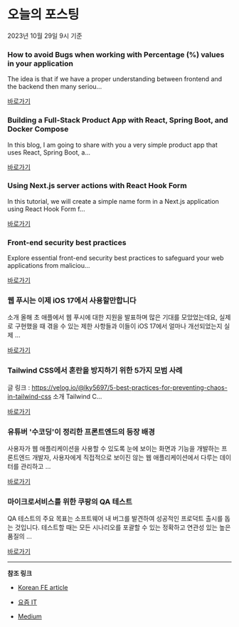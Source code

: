 # 오늘의 포스팅 
2023년 10월 29일 9시 기준 

### How to avoid Bugs when working with Percentage (%) values in your application 

 The idea is that if we have a proper understanding between frontend and the backend then many seriou... 

 [바로가기](https://medium.com/@supremecodr/contract-to-handle-percentages-frontend-backend-exchange-d78fdf351a6b?responsesOpen=true&sortBy=REVERSE_CHRON&source=topic_portal_recommended_stories---------0-84----------frontend----------d2b3794f_99d6_48e9_a058_5e4aa948f555-------) 

### Building a Full-Stack Product App with React, Spring Boot, and Docker Compose 

 In this blog, I am going to share with you a very simple product app that uses React, Spring Boot, a... 

 [바로가기](https://medium.com/@thearaseng/building-a-full-stack-product-app-with-react-spring-boot-and-docker-compose-64a47f4a1080?responsesOpen=true&sortBy=REVERSE_CHRON&source=topic_portal_recommended_stories---------0-84----------reactjs----------cd2a73a2_7163_4a80_b8da_741f34c005ba-------) 

### Using Next.js server actions with React Hook Form 

 In this tutorial, we will create a simple name form in a Next.js application using React Hook Form f... 

 [바로가기](https://medium.com/@danielmdob/using-next-js-server-actions-with-react-hook-form-4eadbd7f1c67?responsesOpen=true&sortBy=REVERSE_CHRON&source=topic_portal_recommended_stories---------0-84----------nextjs----------60833658_8063_4fbf_99e8_bbb97cbb7b72-------) 

### Front-end security best practices 

 Explore essential front-end security best practices to safeguard your web applications from maliciou... 

 [바로가기](https://medium.com/@griddynamics/front-end-security-best-practices-8c47d23caf62?responsesOpen=true&sortBy=REVERSE_CHRON&source=topic_portal_recommended_stories---------0-84----------front_end_development----------ed8009a9_722d_4001_9dee_cd28487893e3-------) 

###  웹 푸시는 이제 iOS 17에서 사용할만합니다 

 소개 올해 초 애플에서 웹 푸시에 대한 지원을 발표하며 많은 기대를 모았었는데요, 실제로 구현했을 때 겪을 수 있는 제한 사항들과 이들이 iOS 17에서 얼마나 개선되었는지 실제 ... 

 [바로가기](https://kofearticle.substack.com/p/korean-fe-article-ios-17) 

###  Tailwind CSS에서 혼란을 방지하기 위한 5가지 모범 사례 

 글 링크 : https://velog.io/@lky5697/5-best-practices-for-preventing-chaos-in-tailwind-css 소개 Tailwind C... 

 [바로가기](https://kofearticle.substack.com/p/korean-fe-article-tailwind-css-5) 

### 유튜버 '수코딩'이 정리한 프론트엔드의 등장 배경 

 사용자가 웹 애플리케이션을 사용할 수 있도록 눈에 보이는 화면과 기능을 개발하는 프론트엔드 개발자, 사용자에게 직접적으로 보이진 않는 웹 애플리케이션에서 다루는 데이터를 관리하고 ... 

 [바로가기](https://yozm.wishket.com/magazine/detail/2287/) 

### 마이크로서비스를 위한 쿠팡의 QA 테스트 

 QA 테스트의 주요 목표는 소프트웨어 내 버그를 발견하여 성공적인 프로덕트 출시를 돕는 것입니다. 테스트할 때는 모든 시나리오를 포괄할 수 있는 정확하고 연관성 있는 높은 품질의 ... 

 [바로가기](https://yozm.wishket.com/magazine/detail/2282/) 

---

**참조 링크**

- [Korean FE article](https://kofearticle.substack.com) 

- [요즘 IT](https://yozm.wishket.com/magazine) 

- [Medium](https://medium.com) 

